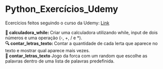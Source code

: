# Python_Exercícios_Udemy
Ecercícios feitos seguindo o curso da Udemy: 
    <a href="https://www.udemy.com/course/python-3-do-zero-ao-avancado/?couponCode=ST11MT91624B" target="_blank">Link</a>

<b>🧮 calculadora_while: </b> Criar uma calculadora utilizando while, input de dois números e uma operação (-, +, / e *).</br>
<b>🔍 contar_letras_texto: </b> Contar a quantidade de cada lerta que aparece no texto e mostrar qual aparece mais vezes.</br>
<b>🎲 contar_letras_texto</b> Jogo da forca com um random que escolhe as palavras dentro de uma lista de palavras predefinida.
